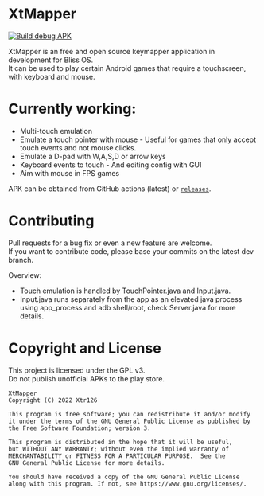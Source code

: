 # XtMapper

[![Build debug APK](https://github.com/Xtr126/XtMapper/actions/workflows/android.yml/badge.svg)](https://github.com/Xtr126/XtMapper/actions/workflows/android.yml)

XtMapper is an free and open source keymapper application in development for Bliss OS.  
It can be used to play certain Android games that require a touchscreen, with keyboard and mouse.

# Currently working:

- Multi-touch emulation
- Emulate a touch pointer with mouse - Useful for games that only accept touch events and not mouse clicks.
- Emulate a D-pad with W,A,S,D or arrow keys
- Keyboard events to touch - And editing config with GUI
- Aim with mouse in FPS games 
 
APK can be obtained from GitHub actions (latest) or [`releases`](https://github.com/Xtr126/XtMapper/releases).

# Contributing

Pull requests for a bug fix or even a new feature are welcome.  
If you want to contribute code, please base your commits on the latest dev branch.  

Overview:
- Touch emulation is handled by TouchPointer.java and Input.java.  
- Input.java runs separately from the app as an elevated java process using app_process and adb shell/root, check Server.java for more details. 

# Copyright and License
This project is licensed under the GPL v3.  
Do not publish unofficial APKs to the play store. 
```
XtMapper
Copyright (C) 2022 Xtr126

This program is free software; you can redistribute it and/or modify
it under the terms of the GNU General Public License as published by
the Free Software Foundation; version 3.

This program is distributed in the hope that it will be useful,
but WITHOUT ANY WARRANTY; without even the implied warranty of
MERCHANTABILITY or FITNESS FOR A PARTICULAR PURPOSE.  See the
GNU General Public License for more details.

You should have received a copy of the GNU General Public License 
along with this program. If not, see https://www.gnu.org/licenses/.
```
